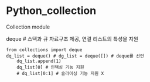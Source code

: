 # Python_collection
Collection module

deque # 스택과 큐 자료구조 제공, 연결 리스트의 특성을 지원

    from collections import deque
    dq_list = deque() # dg_list = deque([]) # deque를 선언 
		dq_list.append(1)
		dq_list[0] # 인덱싱 기능 지원
		# dq_list[0:1] # 슬라이싱 기능 지원 X
		
